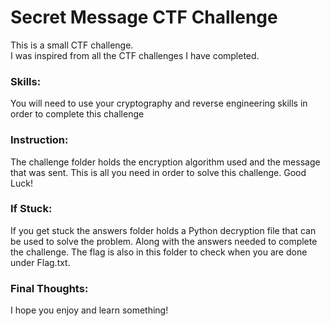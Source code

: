 # Secret Message CTF Challenge

This is a small CTF challenge. <br>
I was inspired from all the CTF challenges I have completed.

### Skills:
You will need to use your cryptography and reverse engineering skills in order to complete this challenge

### Instruction:
The challenge folder holds the encryption algorithm used and the message that was sent. This is all you need in order to solve this challenge. Good Luck!

### If Stuck:
If you get stuck the answers folder holds a Python decryption file that can be used to solve the problem. Along with the answers needed to complete the challenge. The flag is also in this folder to check when you are done under Flag.txt.

### Final Thoughts:
I hope you enjoy and learn something!
